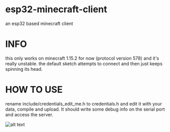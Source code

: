 # esp32-minecraft-client
an esp32 based minecraft client

# INFO
this only works on minecraft 1.15.2 for now (protocol version 578) and it's really unstable.
the default sketch attempts to connect and then just keeps spinning its head.

# HOW TO USE
rename include/credentials_edit_me.h to credentials.h and edit it with your data, compile and upload.
It should write some debug info on the serial port and access the server.

![alt text](https://github.com/nikisalli/esp32-minecraft-client/blob/features/example1.jpg?raw=true)
